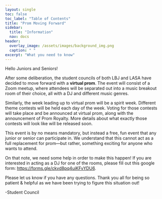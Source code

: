 ```yaml
---
layout: single
toc: false
toc_label: "Table of Contents"
title: "Prom Moving Forward"
sidebar:
  title: "Information"
  nav: docs
header:
  overlay_image: /assets/images/background_img.png
  caption: " "
excerpt: "What you need to know"
---
```

Hello Juniors and Seniors!

After some deliberation, the student councils of both LBJ and LASA have decided to move forward with a **virtual prom**. The event will consist of a Zoom meetup, where attendees will be separated out into a music breakout room of their choice, all with a DJ and different music genres. 

Similarly, the week leading up to virtual prom will be a spirit week. Different theme contests will be held each day of the week. Voting for those contests will take place and be announced at virtual prom, along with the announcement of Prom Royalty. More details about what exactly those contests will look like will be released soon. 

This event is by no means mandatory, but instead a free, fun event that any junior or senior can participate in. We understand that this cannot act as a full replacement for prom—but rather, something exciting for anyone who wants to attend. 

On that note, we need some help in order to make this happen! If you are interested in acting as a DJ for one of the rooms, please fill out this google form: https://forms.gle/ckvd8pq4uiKFvYDU6. 

Please let us know if you have any questions. Thank you all for being so patient & helpful as we have been trying to figure this situation out!

-Student Council
